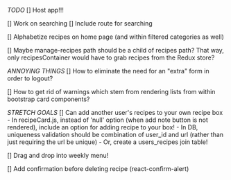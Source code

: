 *TODO*
[] Host app!!!

[] Work on searching 
    [] Include route for searching

[] Alphabetize recipes on home page (and within filtered categories as well)

[] Maybe manage-recipes path should be a child of recipes path? That way, only recipesContainer would have to grab recipes from the Redux store?

*ANNOYING THINGS*
[] How to eliminate the need for an "extra" form in order to logout?

[] How to get rid of warnings which stem from rendering lists from within bootstrap card components?

*STRETCH GOALS*
[] Can add another user's recipes to your own recipe box
    - In recipeCard.js, instead of 'null' option (when add note button is not rendered), include an option for adding recipe to your box!
    - In DB, uniqueness validation should be combination of user_id and url (rather than just requiring the url be unique)
    - Or, create a users_recipes join table!

[] Drag and drop into weekly menu!

[] Add confirmation before deleting recipe (react-confirm-alert)

